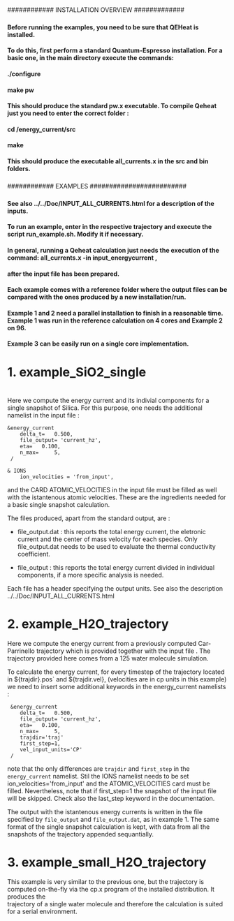 ###
############ INSTALLATION OVERVIEW #############
###
#### Before running the examples, you need to be sure that QEHeat is installed.
#### To do this, first perform a standard Quantum-Espresso installation. For a basic one, in the main directory execute the commands:
#### ./configure
#### make pw 
#### This should produce the standard pw.x executable. To compile Qeheat just you need to enter the correct folder :
#### cd /energy_current/src
#### make
#### This should produce the executable all_currents.x in the src and bin folders.
###
############ EXAMPLES #########################
### 
#### See also ../../Doc/INPUT_ALL_CURRENTS.html for a description of the inputs.
#### To run an example, enter in the respective trajectory and execute the script run_example.sh. Modify it if necessary.
#### In general, running a Qeheat calculation just needs the execution of the command: all_currents.x -in input_energycurrent , 
#### after the input file has been prepared.
####
#### Each example comes with a reference folder where the output files can be compared with the ones produced by a new installation/run.
####
#### Example 1 and 2 need a parallel installation to finish in a reasonable time. Example 1 was run in the reference calculation on 4 cores and Example 2 on 96.
#### Example 3 can be easily run on a single core implementation.



# 
# 1. example_SiO2_single  
# 



Here we compute the energy current and its indivial components for a single snapshot of Silica. 
For this purpose, one needs the additional namelist in the input file :

```
&energy_current
    delta_t=   0.500,
    file_output= 'current_hz',
    eta=   0.100,
    n_max=     5,
 /

& IONS
    ion_velocities = 'from_input',
```

and the CARD ATOMIC_VELOCITIES in the input file must be filled as well with the istantenous atomic velocities.
These are the ingredients needed for a basic single snapshot calculation.
 
The files produced, apart from the standard output, are :

- file_output.dat : this reports the total energy current, the eletronic current and the center of mass velocity for each species.
Only file_output.dat needs to be used to evaluate the thermal conductivity coefficient.

- file_output : this reports the total energy current divided in individual components, if a more specific analysis is needed.

Each file has a header specifying the output units. See also the description ../../Doc/INPUT_ALL_CURRENTS.html 



# 2. example_H2O_trajectory



Here we compute the energy current from a previously computed Car-Parrinello trajectory which is provided together with the input file . The trajectory provided
here comes from a 125 water molecule simulation.

To calculate the energy current, for every timestep of the trajectory located in  ${trajdir}.pos` and ${trajdir.vel}, (velocities are in cp units in this example) 
we need to insert some additional keywords in the energy_current namelists :

```
 &energy_current
    delta_t=   0.500,
    file_output= 'current_hz',
    eta=   0.100,
    n_max=     5,
    trajdir='traj'
    first_step=1,
    vel_input_units='CP'
 /
```

note that the only differences are `trajdir` and `first_step` in the `energy_current` namelist. Stil the IONS namelist needs to be set 
ion_velocities='from_input' and the ATOMIC_VELOCITIES card must be filled. Nevertheless, note that if first_step=1 the snapshot of the input file will be skipped.
Check also the last_step keyword in the documentation.

The output with the istantenous energy currents is written in the file specified by `file_output` and `file_output.dat`, as in example 1. 
The same format of the single snapshot calculation is kept, with data from all the snapshots of the trajectory appended sequantially.



# 3. example_small_H2O_trajectory



This example is very similar to the previous one, but the trajectory is computed on-the-fly via the cp.x program of the installed distribution. It produces the  
trajectory of a single water molecule and therefore the calculation is suited for a serial environment.




